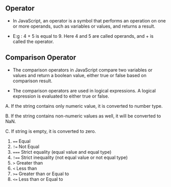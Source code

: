Operator 
---------

- In JavaScript, an operator is a symbol that performs an operation on one or more operands, such as variables or values, and returns a result. 

- E:g : 4 + 5 is equal to 9. Here 4 and 5 are called operands, and + is called the operator.


Comparison Operator 
--------------------
- The comparison operators in JavaScript compare two variables or values and return a boolean value, either true or false based on comparison result.

- The comparison operators are used in logical expressions. A logical expression is evaluated to either true or false.

A. If the string contains only numeric value, it is converted to number type.

B. If the string contains non-numeric values as well, it will be converted to NaN.

C. If string is empty, it is converted to zero.

1. `==`	Equal	   
2. `!=`	Not Equal
3. `===`	Strict equality (equal value and equal type)
4. `!==`	Strict inequality (not equal value or not equal type)
5. `>`	Greater than 	
6. `<`	Less than   
7. `>=`	Greater than or Equal to
9. `<=`   Less than or Equal to 

